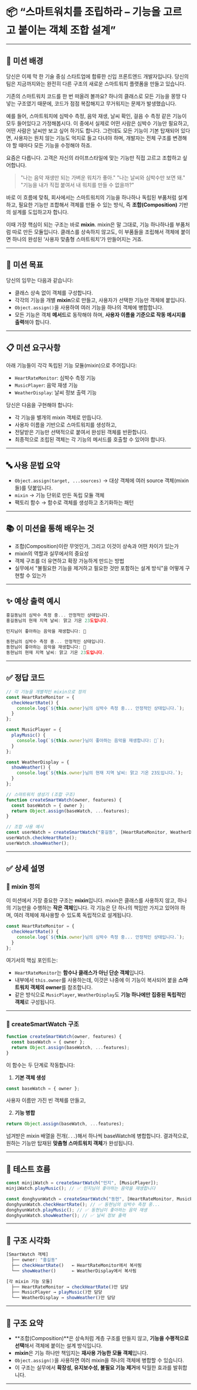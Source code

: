 # 📦 “스마트워치를 조립하라 – 기능을 고르고 붙이는 객체 조합 설계”

---

## 🧭 미션 배경

당신은 이제 막 한 기술 중심 스타트업에 합류한 신입 프론트엔드 개발자입니다.
당신의 팀은 지금까지와는 완전히 다른 구조의 새로운 스마트워치 플랫폼을 만들고 있습니다.

기존의 스마트워치 코드를 한 번 떠올려 볼까요?
하나의 클래스로 모든 기능을 몽땅 다 넣는 구조였기 때문에, 코드가 점점 복잡해지고 무거워지는 문제가 발생했습니다.

예를 들어, 스마트워치에 심박수 측정, 음악 재생, 날씨 확인, 걸음 수 측정 같은 기능이 모두 들어있다고 가정해봅시다.
이 중에서 실제로 어떤 사람은 심박수 기능만 필요하고, 어떤 사람은 날씨만 보고 싶어 하기도 합니다.
그런데도 모든 기능이 기본 탑재되어 있다면, 사용자는 원치 않는 기능도 억지로 들고 다녀야 하며, 개발자는 전체 구조를 변경해야 할 때마다 모든 기능을 수정해야 하죠.

요즘은 다릅니다.
고객은 자신의 라이프스타일에 맞는 기능만 직접 고르고 조합하고 싶어합니다.

> "나는 음악 재생만 되는 가벼운 워치가 좋아."
> "나는 날씨와 심박수만 보면 돼."
> "기능을 내가 직접 붙여서 내 워치를 만들 수 없을까?"

바로 이 흐름에 맞춰, 회사에서는 스마트워치의 기능을 하나하나 독립된 부품처럼 설계하고,
필요한 기능만 조합해서 객체를 만들 수 있는 방식, 즉 **조합(Composition)** 기반의 설계를 도입하고자 합니다.

이때 가장 핵심이 되는 구조는 바로 **mixin**.
mixin은 말 그대로, 기능 하나하나를 부품처럼 따로 만든 모듈입니다.
클래스를 상속하지 않고도, 이 부품들을 조립해서 객체에 붙이면
하나의 완성된 ‘사용자 맞춤형 스마트워치’가 만들어지는 거죠.

---

## 🎯 미션 목표

당신의 임무는 다음과 같습니다:

* 클래스 상속 없이 객체를 구성합니다.
* 각각의 기능을 개별 **mixin**으로 만들고, 사용자가 선택한 기능만 객체에 붙입니다.
* `Object.assign()`을 사용하여 여러 기능을 하나의 객체에 병합합니다.
* 모든 기능은 객체 **메서드**로 동작해야 하며, **사용자 이름을 기준으로 작동 메시지를 출력**해야 합니다.

---

## 📋 미션 요구사항

아래 기능들이 각각 독립된 기능 모듈(mixin)으로 주어집니다:

* `HeartRateMonitor`: 심박수 측정 기능
* `MusicPlayer`: 음악 재생 기능
* `WeatherDisplay`: 날씨 정보 출력 기능

당신은 다음을 구현해야 합니다:

* 각 기능을 별개의 mixin 객체로 만듭니다.
* 사용자 이름을 기반으로 스마트워치를 생성하고,
* 전달받은 기능만 선택적으로 붙여서 완성된 객체를 반환합니다.
* 최종적으로 조립된 객체는 각 기능의 메서드를 호출할 수 있어야 합니다.

---

## 🔤 사용 문법 요약

* `Object.assign(target, ...sources)`
  → 대상 객체에 여러 source 객체(mixin들)를 덧붙입니다.
* `mixin`
  → 기능 단위로 만든 독립 모듈 객체
* 팩토리 함수
  → 함수로 객체를 생성하고 초기화하는 패턴

---

## 📚 이 미션을 통해 배우는 것

* 조합(Composition)이란 무엇인가, 그리고 이것이 상속과 어떤 차이가 있는가
* mixin의 역할과 실무에서의 중요성
* 객체 구조를 더 유연하고 확장 가능하게 만드는 방법
* 실무에서 "불필요한 기능을 제거하고 필요한 것만 포함하는 설계 방식"을 어떻게 구현할 수 있는가

---

## ✨ 예상 출력 예시

```js
홍길동님의 심박수 측정 중... 안정적인 상태입니다.
홍길동님의 현재 지역 날씨: 맑고 기온 23도입니다.

민지님이 좋아하는 음악을 재생합니다: 🎵

동현님의 심박수 측정 중... 안정적인 상태입니다.
동현님이 좋아하는 음악을 재생합니다: 🎵
동현님의 현재 지역 날씨: 맑고 기온 23도입니다.
```

---

## ✅ 정답 코드

```js
// 각 기능을 개별적인 mixin으로 정의
const HeartRateMonitor = {
  checkHeartRate() {
    console.log(`${this.owner}님의 심박수 측정 중... 안정적인 상태입니다.`);
  }
};

const MusicPlayer = {
  playMusic() {
    console.log(`${this.owner}님이 좋아하는 음악을 재생합니다: 🎵`);
  }
};

const WeatherDisplay = {
  showWeather() {
    console.log(`${this.owner}님의 현재 지역 날씨: 맑고 기온 23도입니다.`);
  }
};

// 스마트워치 생성기 (조합 구조)
function createSmartWatch(owner, features) {
  const baseWatch = { owner };
  return Object.assign(baseWatch, ...features);
}

// 조합 사용 예시
const userWatch = createSmartWatch("홍길동", [HeartRateMonitor, WeatherDisplay]);
userWatch.checkHeartRate();
userWatch.showWeather();
```

---

## ✅ 상세 설명

### 🧩 mixin 정의

이 미션에서 가장 중요한 구조는 **mixin**입니다.
mixin은 클래스를 사용하지 않고, 하나의 기능만을 수행하는 **작은 객체**입니다.
각 기능은 단 하나의 책임만 가지고 있어야 하며, 여러 객체에 재사용할 수 있도록 독립적으로 설계됩니다.

```js
const HeartRateMonitor = {
  checkHeartRate() {
    console.log(`${this.owner}님의 심박수 측정 중... 안정적인 상태입니다.`);
  }
};
```

여기서의 핵심 포인트는:

* `HeartRateMonitor`는 **함수나 클래스가 아닌 단순 객체**입니다.
* 내부에서 `this.owner`를 사용하는데, 이것은 나중에 이 기능이 복사되어 붙을 **스마트워치 객체의 owner**를 참조합니다.
* 같은 방식으로 `MusicPlayer`, `WeatherDisplay`도 **기능 하나에만 집중된 독립적인 객체**로 구성됩니다.

---

### 🧩 createSmartWatch 구조

```js
function createSmartWatch(owner, features) {
  const baseWatch = { owner };
  return Object.assign(baseWatch, ...features);
}
```

이 함수는 두 단계로 작동합니다:

1. **기본 객체 생성**

```js
const baseWatch = { owner };
```

사용자 이름만 가진 빈 객체를 만들고,

2. **기능 병합**

```js
return Object.assign(baseWatch, ...features);
```

넘겨받은 mixin 배열을 전개(`...`)해서 하나씩 baseWatch에 병합합니다.
결과적으로, 원하는 기능만 탑재된 **맞춤형 스마트워치 객체**가 완성됩니다.

---

## 🧪 테스트 흐름

```js
const minjiWatch = createSmartWatch("민지", [MusicPlayer]);
minjiWatch.playMusic(); // ✅ 민지님이 좋아하는 음악을 재생합니다

const donghyunWatch = createSmartWatch("동현", [HeartRateMonitor, MusicPlayer, WeatherDisplay]);
donghyunWatch.checkHeartRate(); // ✅ 동현님의 심박수 측정 중...
donghyunWatch.playMusic(); // ✅ 동현님이 좋아하는 음악 재생
donghyunWatch.showWeather(); // ✅ 날씨 정보 출력
```

---

## 🧱 구조 시각화

```js
[SmartWatch 객체]
  ├── owner: "홍길동"
  ├── checkHeartRate()   ← HeartRateMonitor에서 복사됨
  └── showWeather()      ← WeatherDisplay에서 복사됨

[각 mixin 기능 모듈]
  ├── HeartRateMonitor → checkHeartRate()만 담당
  ├── MusicPlayer → playMusic()만 담당
  └── WeatherDisplay → showWeather()만 담당
```

---

## 🧠 구조 요약

* \*\*조합(Composition)\*\*은 상속처럼 계층 구조를 만들지 않고, **기능을 수평적으로 선택**해서 객체에 붙이는 설계 방식입니다.
* **mixin**은 기능 하나만 책임지는 **재사용 가능한 모듈 객체**입니다.
* `Object.assign()`을 사용하면 여러 mixin을 하나의 객체에 병합할 수 있습니다.
* 이 구조는 실무에서 **확장성, 유지보수성, 불필요 기능 제거**에 탁월한 효과를 발휘합니다.

---


